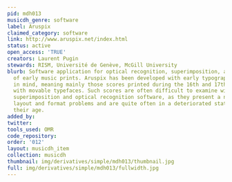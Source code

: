 ```yaml
---
pid: mdh013
musicdh_genre: software
label: Aruspix
claimed_category: software
link: http://www.aruspix.net/index.html
status: active
open_access: 'TRUE'
creators: Laurent Pugin
stewards: RISM, Université de Genève, McGill University
blurb: Software application for optical recognition, superimposition, and collation
  of early music prints. Aruspix has been developed with early typographic music prints
  in mind, meaning mainly those scores printed during the 16th and 17th centuries
  with movable typefaces. Such scores are often difficult to examine with existing
  superimposition and optical recognition software, as they present a number of specific
  layout and format problems and are quite often in a deteriorated state because of
  their age.
added_by:
twitter:
tools_used: OMR
code_repository:
order: '012'
layout: musicdh_item
collection: musicdh
thumbnail: img/derivatives/simple/mdh013/thumbnail.jpg
full: img/derivatives/simple/mdh013/fullwidth.jpg
---
```

